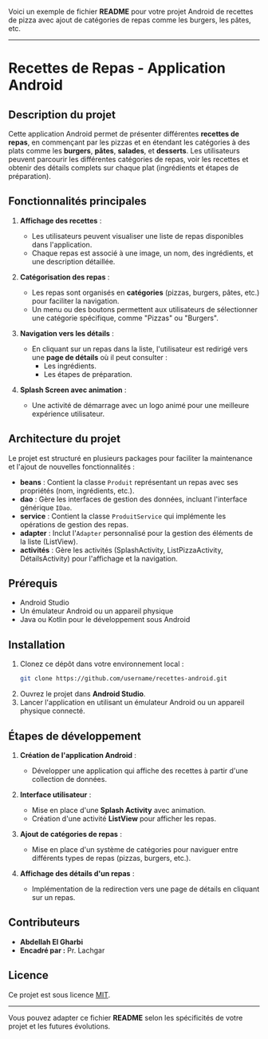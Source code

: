 Voici un exemple de fichier **README** pour votre projet Android de recettes de pizza avec ajout de catégories de repas comme les burgers, les pâtes, etc.

---

# **Recettes de Repas - Application Android**

## **Description du projet**
Cette application Android permet de présenter différentes **recettes de repas**, en commençant par les pizzas et en étendant les catégories à des plats comme les **burgers**, **pâtes**, **salades**, et **desserts**. Les utilisateurs peuvent parcourir les différentes catégories de repas, voir les recettes et obtenir des détails complets sur chaque plat (ingrédients et étapes de préparation).

## **Fonctionnalités principales**
1. **Affichage des recettes** : 
   - Les utilisateurs peuvent visualiser une liste de repas disponibles dans l'application.
   - Chaque repas est associé à une image, un nom, des ingrédients, et une description détaillée.
   
2. **Catégorisation des repas** :
   - Les repas sont organisés en **catégories** (pizzas, burgers, pâtes, etc.) pour faciliter la navigation.
   - Un menu ou des boutons permettent aux utilisateurs de sélectionner une catégorie spécifique, comme "Pizzas" ou "Burgers".
   
3. **Navigation vers les détails** :
   - En cliquant sur un repas dans la liste, l'utilisateur est redirigé vers une **page de détails** où il peut consulter :
     - Les ingrédients.
     - Les étapes de préparation.
   
4. **Splash Screen avec animation** :
   - Une activité de démarrage avec un logo animé pour une meilleure expérience utilisateur.

## **Architecture du projet**
Le projet est structuré en plusieurs packages pour faciliter la maintenance et l'ajout de nouvelles fonctionnalités :
- **beans** : Contient la classe `Produit` représentant un repas avec ses propriétés (nom, ingrédients, etc.).
- **dao** : Gère les interfaces de gestion des données, incluant l'interface générique `IDao`.
- **service** : Contient la classe `ProduitService` qui implémente les opérations de gestion des repas.
- **adapter** : Inclut l'`Adapter` personnalisé pour la gestion des éléments de la liste (ListView).
- **activités** : Gère les activités (SplashActivity, ListPizzaActivity, DétailsActivity) pour l'affichage et la navigation.

## **Prérequis**
- Android Studio
- Un émulateur Android ou un appareil physique
- Java ou Kotlin pour le développement sous Android

## **Installation**
1. Clonez ce dépôt dans votre environnement local :
   ```bash
   git clone https://github.com/username/recettes-android.git
   ```
2. Ouvrez le projet dans **Android Studio**.
3. Lancer l'application en utilisant un émulateur Android ou un appareil physique connecté.

## **Étapes de développement**
1. **Création de l'application Android** :
   - Développer une application qui affiche des recettes à partir d'une collection de données.
   
2. **Interface utilisateur** :
   - Mise en place d'une **Splash Activity** avec animation.
   - Création d'une activité **ListView** pour afficher les repas.

3. **Ajout de catégories de repas** :
   - Mise en place d'un système de catégories pour naviguer entre différents types de repas (pizzas, burgers, etc.).
   
4. **Affichage des détails d'un repas** :
   - Implémentation de la redirection vers une page de détails en cliquant sur un repas.

## **Contributeurs**
- **Abdellah El Gharbi**
- **Encadré par :** Pr. Lachgar

## **Licence**
Ce projet est sous licence [MIT](LICENSE).

---

Vous pouvez adapter ce fichier **README** selon les spécificités de votre projet et les futures évolutions.
